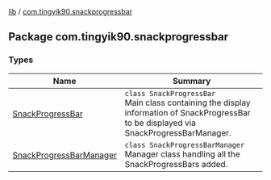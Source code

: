 [lib](../index.md) / [com.tingyik90.snackprogressbar](.)

## Package com.tingyik90.snackprogressbar

### Types

| Name | Summary |
|---|---|
| [SnackProgressBar](-snack-progress-bar/index.md) | `class SnackProgressBar`<br>Main class containing the display information of SnackProgressBar to be displayed via SnackProgressBarManager. |
| [SnackProgressBarManager](-snack-progress-bar-manager/index.md) | `class SnackProgressBarManager`<br>Manager class handling all the SnackProgressBars added. |
